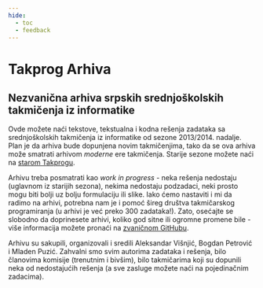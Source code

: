 ```yaml
---
hide:
  - toc
  - feedback
---
```

# Takprog Arhiva
## Nezvanična arhiva srpskih srednjoškolskih takmičenja iz informatike

Ovde možete naći tekstove, tekstualna i kodna rešenja zadataka sa srednjoškolskih takmičenja iz informatike od sezone 2013/2014. nadalje. Plan je da arhiva bude dopunjena novim takmičenjima, tako da se ova arhiva može smatrati arhivom *moderne* ere takmičenja. Starije sezone možete naći na [starom Takprogu](https://staritakprog.dms.rs).

Arhivu treba posmatrati kao *work in progress* - neka rešenja nedostaju (uglavnom iz starijih sezona), nekima nedostaju podzadaci, neki prosto mogu biti bolji uz bolju formulaciju ili slike. Iako ćemo nastaviti i mi da radimo na arhivi, potrebna nam je i pomoć šireg društva takmičarskog programiranja (u arhivi je već preko 300 zadataka!). Zato, osećajte se slobodno da doprinesete arhivi, koliko god sitne ili ogromne promene bile - više informacija možete pronaći na [zvaničnom GitHubu](https://github.com/olympicode/olympicode-site).

Arhivu su sakupili, organizovali i sredili Aleksandar Višnjić, Bogdan Petrović i Mladen Puzić. Zahvalni smo svim autorima zadataka i rešenja, bilo članovima komisije (trenutnim i bivšim), bilo takmičarima koji su dopunili neka od nedostajućih rešenja (a sve zasluge možete naći na pojedinačnim zadacima). 